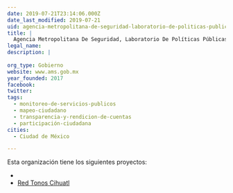 ```yaml
---
date: 2019-07-21T23:14:06.000Z
date_last_modified: 2019-07-21
uid: agencia-metropolitana-de-seguridad-laboratorio-de-politicas-publicas
title: |
  Agencia Metropolitana De Seguridad, Laboratorio De Políticas Públicas
legal_name: 
description: |
  
org_type: Gobierno
website: www.ams.gob.mx
year_founded: 2017
facebook: 
twitter: 
tags:
  - monitoreo-de-servicios-publicos
  - mapeo-ciudadano
  - transparencia-y-rendicion-de-cuentas
  - participación-ciudadana
cities: 
  - Ciudad de México

---
```


Esta organización tiene los siguientes proyectos:

- [](/proyectos/red-tonos-cihuatl)
- [Red Tonos Cihuatl](/proyectos/red-tonos-cihuatl)
